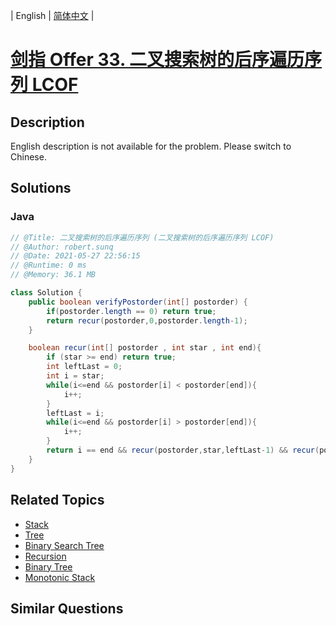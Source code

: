 
| English | [简体中文](README.md) |

# [剑指 Offer 33. 二叉搜索树的后序遍历序列 LCOF](https://leetcode.cn//problems/er-cha-sou-suo-shu-de-hou-xu-bian-li-xu-lie-lcof/)

## Description

English description is not available for the problem. Please switch to Chinese.

## Solutions


### Java

```Java
// @Title: 二叉搜索树的后序遍历序列 (二叉搜索树的后序遍历序列 LCOF)
// @Author: robert.sunq
// @Date: 2021-05-27 22:56:15
// @Runtime: 0 ms
// @Memory: 36.1 MB

class Solution {
    public boolean verifyPostorder(int[] postorder) {
        if(postorder.length == 0) return true;
        return recur(postorder,0,postorder.length-1);
    }

    boolean recur(int[] postorder , int star , int end){
        if (star >= end) return true;
        int leftLast = 0;
        int i = star;
        while(i<=end && postorder[i] < postorder[end]){
            i++;
        }
        leftLast = i;
        while(i<=end && postorder[i] > postorder[end]){
            i++;
        }
        return i == end && recur(postorder,star,leftLast-1) && recur(postorder ,leftLast,end-1);
    }
}
```



## Related Topics

- [Stack](https://leetcode.cn//tag/stack)
- [Tree](https://leetcode.cn//tag/tree)
- [Binary Search Tree](https://leetcode.cn//tag/binary-search-tree)
- [Recursion](https://leetcode.cn//tag/recursion)
- [Binary Tree](https://leetcode.cn//tag/binary-tree)
- [Monotonic Stack](https://leetcode.cn//tag/monotonic-stack)

## Similar Questions


